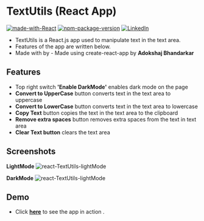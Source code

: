 # TextUtils (React App)
[![made-with-React](https://badgen.net/badge/Made-with/React.js/orange)](https://www.reactjs.org/) [![npm-package-version](https://badgen.net/badge/npm/v8.3.0/green )](https://npmjs.com/package/npm/v/8.3.0) [![LinkedIn](https://badgen.net/badge/LinkedIn/Adokshaj-Bhandarkar/blue)](https://www.linkedin.com/in/adokshaj-bhandarkar-9a82211aa/) 

- TextUtils is a React.js app used to manipulate text in the text area.
- Features of the app are written below.
- Made with by - Made using create-react-app by **Adokshaj Bhandarkar**

## Features
- Top right switch **'Enable DarkMode'** enables dark mode on the page
- **Convert to UpperCase** button converts text in the text area to uppercase
- **Convert to LowerCase** button converts text in the text area to lowercase
- **Copy Text** button copies the text in the text area to the clipboard
- **Remove extra spaces** button removes extra spaces from the text in text area
- **Clear Text button** clears the text area

## Screenshots
**LightMode**
<img src="https://i.imgur.com/2MMeKsu.png" alt="react-TextUtils-lightMode"/>

**DarkMode**
<img src="https://i.imgur.com/EZmW0Dp.png" alt="react-TextUtils-lightMode"/>

## Demo
- Click [**here**](ad-okshaj.github.io/react-TextUtils/) to see the app in action .



